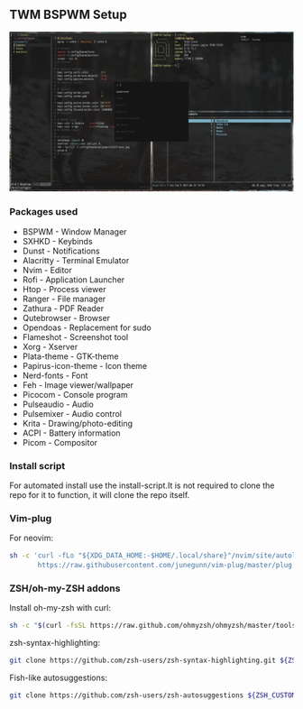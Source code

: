 ## TWM BSPWM Setup
<img src="example.png">

### Packages used
* BSPWM              - Window Manager
* SXHKD              - Keybinds
* Dunst              - Notifications
* Alacritty          - Terminal Emulator
* Nvim               - Editor
* Rofi               - Application Launcher
* Htop               - Process viewer
* Ranger             - File manager
* Zathura            - PDF Reader
* Qutebrowser        - Browser
* Opendoas           - Replacement for sudo
* Flameshot          - Screenshot tool
* Xorg	              - Xserver
* Plata-theme        - GTK-theme
* Papirus-icon-theme - Icon theme
* Nerd-fonts         - Font
* Feh                - Image viewer/wallpaper
* Picocom            - Console program
* Pulseaudio         - Audio
* Pulsemixer         - Audio control
* Krita              - Drawing/photo-editing
* ACPI               - Battery information
* Picom              - Compositor

### Install script
For automated install use the install-script.It is not required to clone the repo for it to function, it will clone the repo itself.

### Vim-plug
For neovim:
```sh
sh -c 'curl -fLo "${XDG_DATA_HOME:-$HOME/.local/share}"/nvim/site/autoload/plug.vim --create-dirs \
       https://raw.githubusercontent.com/junegunn/vim-plug/master/plug.vim'
```

### ZSH/oh-my-ZSH addons
Install oh-my-zsh with curl:
```sh
sh -c "$(curl -fsSL https://raw.github.com/ohmyzsh/ohmyzsh/master/tools/install.sh)"
```

zsh-syntax-highlighting:
```sh
git clone https://github.com/zsh-users/zsh-syntax-highlighting.git ${ZSH_CUSTOM:-~/.oh-my-zsh/custom}/plugins/zsh-syntax-highlighting
```

Fish-like autosuggestions:
```sh
git clone https://github.com/zsh-users/zsh-autosuggestions ${ZSH_CUSTOM:-~/.oh-my-zsh/custom}/plugins/zsh-autosuggestions
```

